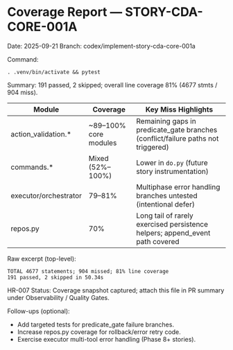 # Coverage Report — STORY-CDA-CORE-001A

Date: 2025-09-21
Branch: codex/implement-story-cda-core-001a

Command:
```
. .venv/bin/activate && pytest
```

Summary: 191 passed, 2 skipped; overall line coverage 81% (4677 stmts / 904 miss).

| Module | Coverage | Key Miss Highlights |
|--------|----------|---------------------|
| action_validation.* | ~89–100% core modules | Remaining gaps in predicate_gate branches (conflict/failure paths not triggered) |
| commands.* | Mixed (52%–100%) | Lower in `do.py` (future story instrumentation) |
| executor/orchestrator | 79–81% | Multiphase error handling branches untested (intentional defer) |
| repos.py | 70% | Long tail of rarely exercised persistence helpers; append_event path covered |

Raw excerpt (top-level):
```
TOTAL 4677 statements; 904 missed; 81% line coverage
191 passed, 2 skipped in 50.34s
```

HR-007 Status: Coverage snapshot captured; attach this file in PR summary under Observability / Quality Gates.

Follow-ups (optional):
- Add targeted tests for predicate_gate failure branches.
- Increase repos.py coverage for rollback/error retry code.
- Exercise executor multi-tool error handling (Phase 8+ stories).
